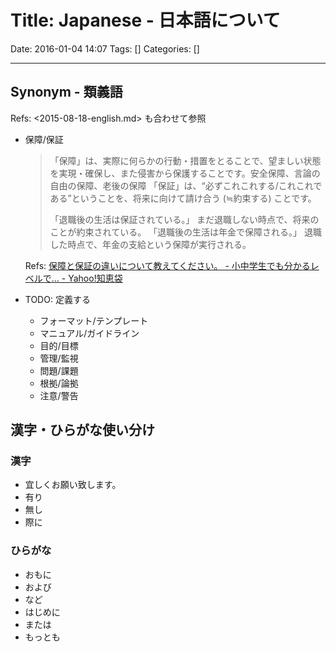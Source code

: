 # Title: Japanese - 日本語について

Date: 2016-01-04 14:07
Tags: []
Categories: []

<!-- toc -->

---

## Synonym - 類義語

Refs: <2015-08-18-english.md> も合わせて参照

- 保障/保証

    > 「保障」は、実際に何らかの行動・措置をとることで、望ましい状態を実現・確保し、また侵害から保護することです。安全保障、言論の自由の保障、老後の保障
    > 「保証」は、“必ずこれこれする/これこれである”ということを、将来に向けて請け合う (≒約束する) ことです。
    >
    > 「退職後の生活は保証されている。」
    > まだ退職しない時点で、将来のことが約束されている。
    > 「退職後の生活は年金で保障される。」
    > 退職した時点で、年金の支給という保障が実行される。

    Refs: [保障と保証の違いについて教えてください。 - 小中学生でも分かるレベルで... - Yahoo!知恵袋](http://detail.chiebukuro.yahoo.co.jp/qa/question_detail/q1113117086)

- TODO: 定義する
    - フォーマット/テンプレート
    - マニュアル/ガイドライン
    - 目的/目標
    - 管理/監視
    - 問題/課題
    - 根拠/論拠
    - 注意/警告

## 漢字・ひらがな使い分け

### 漢字

- 宜しくお願い致します。
- 有り
- 無し
- 際に

### ひらがな

- おもに
- および
- など
- はじめに
- または
- もっとも

